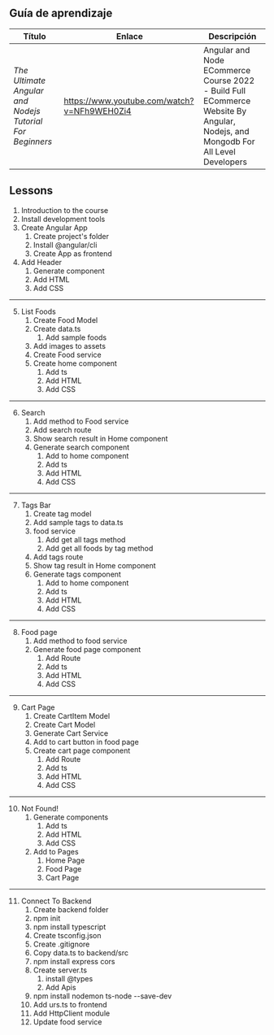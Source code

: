 ## Guía de aprendizaje
Título | Enlace | Descripción
---|---|---
*The Ultimate Angular and Nodejs Tutorial For Beginners* | https://www.youtube.com/watch?v=NFh9WEH0Zi4 | Angular and Node ECommerce Course 2022 - Build Full ECommerce Website By Angular, Nodejs, and Mongodb For All Level Developers

## Lessons
1. Introduction to the course
2. Install development tools
3. Create Angular App
    1. Create project's folder
    2. Install @angular/cli
    3. Create App as frontend
4. Add Header
    1. Generate component
    2. Add HTML
    3. Add CSS

---------------
5. List Foods
    1. Create Food Model
    2. Create data.ts
        1. Add sample foods
    3. Add images to assets
    4. Create Food service
    5. Create home component
        1. Add ts
        2. Add HTML
        3. Add CSS

---------------
6. Search
    1. Add method to Food service
    2. Add search route
    3. Show search result in Home component
    4. Generate search component
        1. Add to home component
        2. Add ts
        3. Add HTML
        4. Add CSS
    
---------------
7. Tags Bar
    1. Create tag model
    2. Add sample tags to data.ts
    3. food service
        1. Add get all tags method
        2. Add get all foods by tag method
    4. Add tags route
    5. Show tag result in Home component
    6. Generate tags component
        1. Add to home component
        2. Add ts
        3. Add HTML
        4. Add CSS

---------------
8. Food page
    1. Add method to food service
    2. Generate food page component
        1. Add Route
        2. Add ts
        3. Add HTML
        4. Add CSS

---------------
9. Cart Page
    1. Create CartItem Model
    2. Create Cart Model
    3. Generate Cart Service
    4. Add to cart button in food page
    5. Create cart page component
        1. Add Route
        2. Add ts
        3. Add HTML
        4. Add CSS

---------------
10. Not Found!
    1. Generate components
        1. Add ts
        2. Add HTML
        3. Add CSS
    2. Add to Pages
        1. Home Page
        2. Food Page
        3. Cart Page

---------------
11. Connect To Backend
    1. Create backend folder
    2. npm init
    3. npm install typescript
    4. Create tsconfig.json
    5. Create .gitignore
    6. Copy data.ts to backend/src
    7. npm install express cors
    8. Create server.ts
        1. install @types
        2. Add Apis
    9. npm install nodemon ts-node --save-dev
    10. Add urs.ts to frontend
    11. Add HttpClient module
    12. Update food service